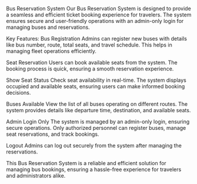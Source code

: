 Bus Reservation System
Our Bus Reservation System is designed to provide a seamless and efficient ticket booking experience for travelers. The system ensures secure and user-friendly operations with an admin-only login for managing buses and reservations.

Key Features:
Bus Registration
Admins can register new buses with details like bus number, route, total seats, and travel schedule. This helps in managing fleet operations efficiently.

Seat Reservation
Users can book available seats from the system. The booking process is quick, ensuring a smooth reservation experience.

Show Seat Status
Check seat availability in real-time. The system displays occupied and available seats, ensuring users can make informed booking decisions.

Buses Available
View the list of all buses operating on different routes. The system provides details like departure time, destination, and available seats.

Admin Login Only
The system is managed by an admin-only login, ensuring secure operations. Only authorized personnel can register buses, manage seat reservations, and track bookings.

Logout
Admins can log out securely from the system after managing the reservations.

This Bus Reservation System is a reliable and efficient solution for managing bus bookings, ensuring a hassle-free experience for travelers and administrators alike.
